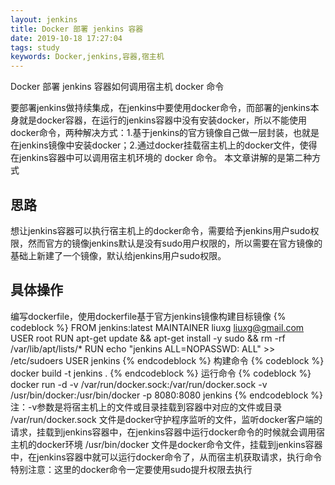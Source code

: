```yaml
---
layout: jenkins
title: Docker 部署 jenkins 容器
date: 2019-10-18 17:27:04
tags: study
keywords: Docker,jenkins,容器,宿主机
---
```

Docker 部署 jenkins 容器如何调用宿主机 docker 命令

要部署jenkins做持续集成，在jenkins中要使用docker命令，而部署的jenkins本身就是docker容器，在运行的jenkins容器中没有安装docker，所以不能使用docker命令，两种解决方式：1.基于jenkins的官方镜像自己做一层封装，也就是在jenkins镜像中安装docker；2.通过docker挂载宿主机上的docker文件，使得在jenkins容器中可以调用宿主机环境的 docker 命令。
本文章讲解的是第二种方式

## 思路
想让jenkins容器可以执行宿主机上的docker命令，需要给予jenkins用户sudo权限，然而官方的镜像jenkins默认是没有sudo用户权限的，所以需要在官方镜像的基础上新建了一个镜像，默认给jenkins用户sudo权限。

## 具体操作
编写dockerfile，使用dockerfile基于官方jenkins镜像构建目标镜像
{% codeblock %}
FROM jenkins:latest
MAINTAINER liuxg <liuxg@gmail.com>
USER root
RUN apt-get update && apt-get install -y sudo && rm -rf /var/lib/apt/lists/*
RUN echo "jenkins ALL=NOPASSWD: ALL" >> /etc/sudoers
USER jenkins
{% endcodeblock %}
构建命令
{% codeblock %}
docker build -t jenkins .
{% endcodeblock %}
运行命令
{% codeblock %}
docker run -d	-v /var/run/docker.sock:/var/run/docker.sock -v /usr/bin/docker:/usr/bin/docker -p 8080:8080 jenkins
{% endcodeblock %}
注：-v参数是将宿主机上的文件或目录挂载到容器中对应的文件或目录
/var/run/docker.sock 文件是docker守护程序监听的文件，监听docker客户端的请求，挂载到jenkins容器中，在jenkins容器中运行docker命令的时候就会调用宿主机的docker环境
/usr/bin/docker 文件是docker命令文件，挂载到jenkins容器中，在jenkins容器中就可以运行docker命令了，从而宿主机获取请求，执行命令
特别注意：这里的docker命令一定要使用sudo提升权限去执行


